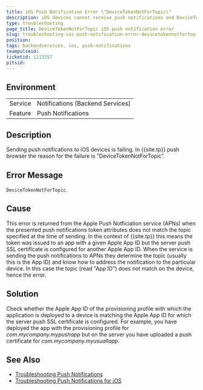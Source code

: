 ```yaml
---
title: iOS Push Notification Error \"DeviceTokenNotForTopic\"
description: iOS devices cannot receive push notifications and DeviceTokenNotForTopic error is returned
type: troubleshooting
page_title: DeviceTokenNotForTopic iOS push notification error
slug: troubleshooting-ios-push-notification-error-devicetokennotfortopic 
position: 
tags: backendservices, ios, push-notifications
teampulseid:
ticketid: 1113257
pitsid:
---
```


## Environment
<table>
  <tr>
    <td>Service</td>
    <td>Notifications (Backend Services)</td>	
  </tr>
  <tr>
    <td>Feature</td>
    <td>Push Notifications</td>	
  </tr>
</table>


## Description

Sending push notifications to iOS devices is failing. In {{site.tp}} push browser the reason for the failure is "DeviceTokenNotForTopic".
   
## Error Message

`DeviceTokenNotForTopic`. 

## Cause

This error is returned from the Apple Push Notficiation service (APNs) when the presented push notifications token attributes does not match the topic specified at the time of sending. In the context of {{site.tp}} this means the token was issued to an app with a given Apple App ID but the server push SSL certificate is configured for another Apple App ID. When the service is sending the push notifications to APNs they determine the topic (usually this is the App ID) and know how to address the notification to the particular device. In this case the topic (read "App ID") does not match on the device, hence the error.

## Solution 

Check whether the Apple App ID of the provisioning profile with which the application is deployed to a device is matching the Apple App ID for which the server push SSL certificate is configured. For example, you have deployed the app with the provisioning profile for *com.mycompany.mypushapp* but on the server you have uploaded a push certificate for *com.mycompany.myusuallapp*. 

## See Also

* [Troubleshooting Push Notifications](http://docs.telerik.com/platform/backend-services/javascript/push-notifications/troubleshooting/introduction)
* [Troubleshooting Push Notifications for iOS](http://docs.telerik.com/platform/backend-services/javascript/push-notifications/troubleshooting/push-trb-ios)
